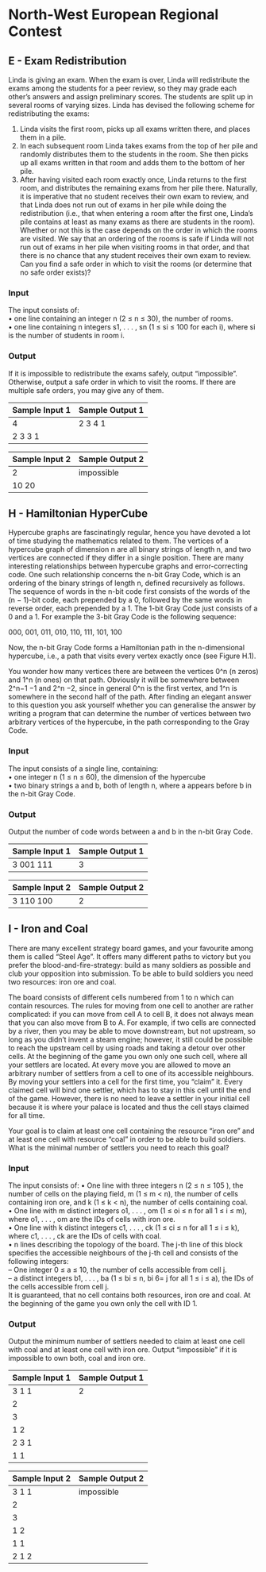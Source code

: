 # North-West European Regional Contest

## E - Exam Redistribution

Linda is giving an exam. When the exam is over, Linda
will redistribute the exams among the students for a peer
review, so they may grade each other’s answers and assign
preliminary scores.
The students are split up in several rooms of varying sizes.
Linda has devised the following scheme for redistributing
the exams:

1. Linda visits the first room, picks up all exams written
there, and places them in a pile.
2. In each subsequent room Linda takes exams from the
top of her pile and randomly distributes them to the
students in the room. She then picks up all exams
written in that room and adds them to the bottom of
her pile.
3. After having visited each room exactly once, Linda
returns to the first room, and distributes the remaining
exams from her pile there.
Naturally, it is imperative that no student receives their own exam to review, and that Linda
does not run out of exams in her pile while doing the redistribution (i.e., that when entering a
room after the first one, Linda’s pile contains at least as many exams as there are students in
the room). Whether or not this is the case depends on the order in which the rooms are visited.
We say that an ordering of the rooms is safe if Linda will not run out of exams in her pile when
visiting rooms in that order, and that there is no chance that any student receives their own exam
to review.
Can you find a safe order in which to visit the rooms (or determine that no safe order exists)?

### Input
The input consists of:<br>
• one line containing an integer n (2 ≤ n ≤ 30), the number of rooms.<br>
• one line containing n integers s1, . . . , sn (1 ≤ si ≤ 100 for each i), where si
is the number
of students in room i.<br>
### Output
If it is impossible to redistribute the exams safely, output “impossible”. Otherwise, output a
safe order in which to visit the rooms. If there are multiple safe orders, you may give any of them.<br>

| Sample Input 1  | Sample Output 1 |
| --------------- | --------------- |
| 4               | 2 3 4 1         | 
| 2 3 3 1         |                 |

| Sample Input 2  | Sample Output 2 |
| --------------- | --------------- |
| 2               | impossible      | 
| 10 20           |                 |

## H - Hamiltonian HyperCube

Hypercube graphs are fascinatingly regular, hence you have devoted a lot of time studying the
mathematics related to them. The vertices of a hypercube graph of dimension n are all binary
strings of length n, and two vertices are connected if they differ in a single position. There are
many interesting relationships between hypercube graphs and error-correcting code.
One such relationship concerns the n-bit Gray Code, which is an ordering of the binary strings
of length n, defined recursively as follows. The sequence of words in the n-bit code first consists
of the words of the (n − 1)-bit code, each prepended by a 0, followed by the same words in
reverse order, each prepended by a 1. The 1-bit Gray Code just consists of a 0 and a 1. For
example the 3-bit Gray Code is the following sequence:

000, 001, 011, 010, 110, 111, 101, 100

Now, the n-bit Gray Code forms a Hamiltonian path in the n-dimensional hypercube, i.e., a path
that visits every vertex exactly once (see Figure H.1).

You wonder how many vertices there are between the vertices 0^n (n zeros) and 1^n (n ones) on that path. Obviously it will be somewhere between 2^n−1 −1 and 2^n −2, since in general 0^n is the first vertex, and 1^n
is somewhere in the second half of the path. After finding an elegant answer to this question you ask yourself whether you can generalise the answer by writing a program that can determine the number of vertices between two arbitrary vertices of the hypercube, in the path corresponding to the Gray Code.

### Input
The input consists of a single line, containing:<br>
• one integer n (1 ≤ n ≤ 60), the dimension of the hypercube<br>
• two binary strings a and b, both of length n, where a appears before b in the n-bit Gray
Code.<br>
### Output
Output the number of code words between a and b in the n-bit Gray Code.<br>

| Sample Input 1  | Sample Output 1 |
| --------------- | --------------- |
| 3 001 111       | 3               |

| Sample Input 2  | Sample Output 2 |
| --------------- | --------------- |
| 3 110 100       | 2               |

## I - Iron and Coal

There are many excellent strategy board games, and
your favourite among them is called “Steel Age”. It
offers many different paths to victory but you prefer
the blood-and-fire-strategy: build as many soldiers as
possible and club your opposition into submission. To
be able to build soldiers you need two resources: iron
ore and coal.

The board consists of different cells numbered from 1
to n which can contain resources. The rules for moving
from one cell to another are rather complicated: if you
can move from cell A to cell B, it does not always mean
that you can also move from B to A. For example, if
two cells are connected by a river, then you may be able
to move downstream, but not upstream, so long as you
didn’t invent a steam engine; however, it still could be
possible to reach the upstream cell by using roads and taking a detour over other cells.
At the beginning of the game you own only one such cell, where all your settlers are located.
At every move you are allowed to move an arbitrary number of settlers from a cell to one of
its accessible neighbours. By moving your settlers into a cell for the first time, you “claim” it.
Every claimed cell will bind one settler, which has to stay in this cell until the end of the game.
However, there is no need to leave a settler in your initial cell because it is where your palace is
located and thus the cell stays claimed for all time.

Your goal is to claim at least one cell containing the resource “iron ore” and at least one cell
with resource “coal” in order to be able to build soldiers. What is the minimal number of settlers
you need to reach this goal?

### Input
The input consists of:
• One line with three integers n (2 ≤ n ≤ 105
), the number of cells on the playing field, m
(1 ≤ m < n), the number of cells containing iron ore, and k (1 ≤ k < n), the number of
cells containing coal.<br>
• One line with m distinct integers o1, . . . , om (1 ≤ oi ≤ n for all 1 ≤ i ≤ m), where
o1, . . . , om are the IDs of cells with iron ore.<br>
• One line with k distinct integers c1, . . . , ck (1 ≤ ci ≤ n for all 1 ≤ i ≤ k), where
c1, . . . , ck are the IDs of cells with coal.<br>
• n lines describing the topology of the board. The j-th line of this block specifies the
accessible neighbours of the j-th cell and consists of the following integers:<br>
– One integer 0 ≤ a ≤ 10, the number of cells accessible from cell j.<br>
– a distinct integers b1, . . . , ba (1 ≤ bi ≤ n, bi 6= j for all 1 ≤ i ≤ a), the IDs of the
cells accessible from cell j.<br>
It is guaranteed, that no cell contains both resources, iron ore and coal. At the beginning of the
game you own only the cell with ID 1.<br>
### Output
Output the minimum number of settlers needed to claim at least one cell with coal and at least
one cell with iron ore. Output “impossible” if it is impossible to own both, coal and iron
ore.<br>

| Sample Input 1  | Sample Output 1 |
| --------------- | --------------- |
| 3 1 1           | 2               |
| 2               |                 |
| 3               |                 |
| 1 2             |                 |
| 2 3 1           |                 |
| 1 1             |                 |

| Sample Input 2  | Sample Output 2 |
| --------------- | --------------- |
| 3 1 1           | impossible      |
| 2               |                 |
| 3               |                 |
| 1 2             |                 |
| 1 1             |                 |
| 2 1 2           |                 |
